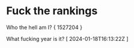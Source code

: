 # Fuck the rankings

Who the hell am I?
{ 1527204 }

What fucking year is it?
[ 2024-01-18T16:13:22Z ]
